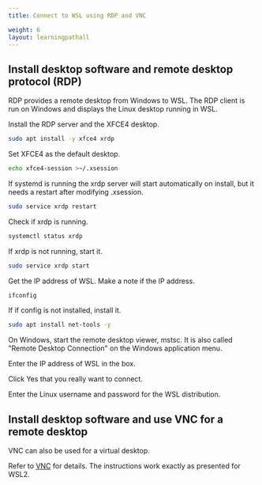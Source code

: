 ```yaml
---
title: Connect to WSL using RDP and VNC

weight: 6
layout: learningpathall
---
```


## Install desktop software and remote desktop protocol (RDP)

RDP provides a remote desktop from Windows to WSL. The RDP client is run on Windows and displays the Linux desktop running in WSL.

Install the RDP server and the XFCE4 desktop.

```bash
sudo apt install -y xfce4 xrdp
```

Set XFCE4 as the default desktop.

```bash
echo xfce4-session >~/.xsession
```

If systemd is running the xrdp server will start automatically on install, but it needs a restart after modifying .xsession.

```bash
sudo service xrdp restart
```

Check if xrdp is running.

```bash
systemctl status xrdp
```

If xrdp is not running, start it.

```bash
sudo service xrdp start
```

Get the IP address of WSL. Make a note if the IP address.

```bash
ifconfig
```

If if config is not installed, install it.

```bash
sudo apt install net-tools -y
```

On Windows, start the remote desktop viewer, mstsc. It is also called "Remote Desktop Connection" on the Windows application menu.

Enter the IP address of WSL in the box.

Click Yes that you really want to connect.

Enter the Linux username and password for the WSL distribution.

## Install desktop software and use VNC for a remote desktop

VNC can also be used for a virtual desktop. 

Refer to [VNC](/install-guides/vnc/) for details. The instructions work exactly as presented for WSL2.

